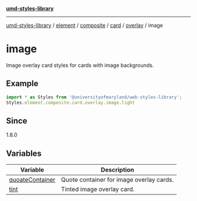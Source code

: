 [**umd-styles-library**](../../../../../../../../../README.md)

***

[umd-styles-library](../../../../../../../../../modules.md) / [element](../../../../../../../../README.md) / [composite](../../../../../../README.md) / [card](../../../../README.md) / [overlay](../../README.md) / image

# image

Image overlay card styles for cards with image backgrounds.

## Example

```typescript
import * as Styles from '@universityofmaryland/web-styles-library';
Styles.element.composite.card.overlay.image.light
```

## Since

1.8.0

## Variables

| Variable | Description |
| ------ | ------ |
| [quoateContainer](variables/quoateContainer.md) | Quote container for image overlay cards. |
| [tint](variables/tint.md) | Tinted image overlay card. |
